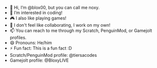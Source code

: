 - 👋 Hi, I’m @blox00, but you can call me noxy.
- 👀 I’m interested in coding!
- 🎮 I also like playing games!
- 💞️ I don't feel like collaborating, I work on my own!
- 📫 You can reach to me through my Scratch, PenguinMod, or Gamejolt profiles.
- 😄 Pronouns: He/him
- ⚡ Fun fact: This is a fun fact :D
- Scratch/PenguinMod profile: @tiersacodes
- Gamejolt profile: @BloxyLIVE

<!---
blox00/blox00 is a ✨ special ✨ repository because its `README.md` (this file) appears on your GitHub profile.
You can click the Preview link to take a look at your changes.
--->
